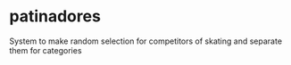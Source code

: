 patinadores
===========

System to make random selection for competitors of skating and separate them for categories
